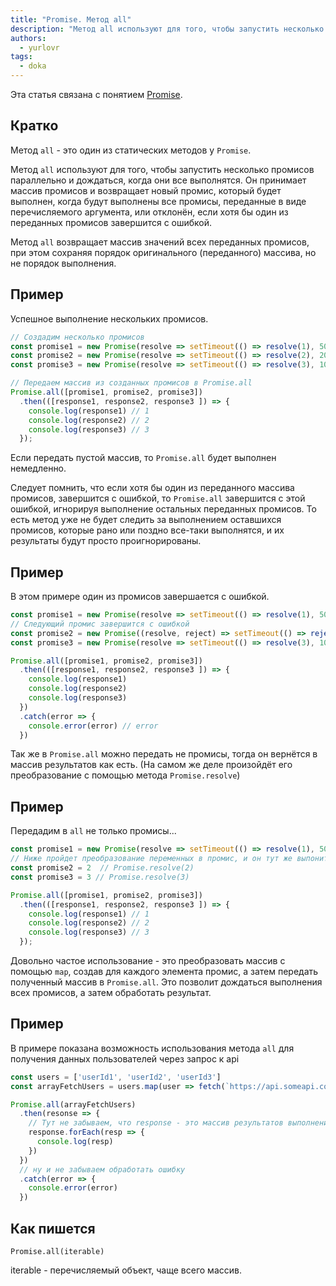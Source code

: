```yaml
---
title: "Promise. Метод all"
description: "Метод all используют для того, чтобы запустить несколько промисов параллельно и дождаться, когда они все выполнятся."
authors:
  - yurlovr
tags:
  - doka
---
```


Эта статья связана с понятием [Promise](/js/promise).

## Кратко
Метод `all` - это один из статических методов у `Promise`.

Метод `all` используют для того, чтобы запустить несколько промисов параллельно и дождаться, когда они все выполнятся.
Он принимает массив промисов и возвращает новый промис, который будет выполнен, когда будут выполнены все промисы, переданные в виде перечисляемого аргумента, или отклонён, если хотя бы один из переданных промисов завершится с ошибкой.

Метод `all` возвращает массив значений всех переданных промисов, при этом сохраняя порядок оригинального (переданного) массива, но не порядок выполнения.

## Пример

Успешное выполнение нескольких промисов.
```js
// Создадим несколько промисов
const promise1 = new Promise(resolve => setTimeout(() => resolve(1), 5000))
const promise2 = new Promise(resolve => setTimeout(() => resolve(2), 2000))
const promise3 = new Promise(resolve => setTimeout(() => resolve(3), 1000))

// Передаем массив из созданных промисов в Promise.all
Promise.all([promise1, promise2, promise3])
  .then(([response1, response2, response3 ]) => {
    console.log(response1) // 1
    console.log(response2) // 2
    console.log(response3) // 3
  });
```

Если передать пустой массив, то `Promise.all` будет выполнен немедленно.

Следует помнить, что если хотя бы один из переданного массива промисов, завершится с ошибкой, то `Promise.all` завершится с этой ошибкой, игнорируя выполнение остальных переданных промисов. То есть метод уже не будет следить за выполнением оставшихся промисов, которые рано или поздно все-таки выполнятся, и их результаты будут просто проигнорированы.

## Пример

В этом примере один из промисов завершается с ошибкой.
```js
const promise1 = new Promise(resolve => setTimeout(() => resolve(1), 5000))
// Следующий промис завершится с ошибкой
const promise2 = new Promise((resolve, reject) => setTimeout(() => reject('error'), 2000))
const promise3 = new Promise(resolve => setTimeout(() => resolve(3), 1000))

Promise.all([promise1, promise2, promise3])
  .then(([response1, response2, response3 ]) => {
    console.log(response1)
    console.log(response2)
    console.log(response3)
  })
  .catch(error => {
    console.error(error) // error
  })
```

Так же в `Promise.all` можно передать не промисы, тогда он вернётся в массив результатов как есть. (На самом же деле произойдёт его преобразование с помощью метода `Promise.resolve`)

## Пример

Передадим в `all` не только промисы...
```js
const promise1 = new Promise(resolve => setTimeout(() => resolve(1), 5000))
// Ниже пройдет преобразование переменных в промис, и он тут же выпонится
const promise2 = 2  // Promise.resolve(2)
const promise3 = 3 // Promise.resolve(3)

Promise.all([promise1, promise2, promise3])
  .then(([response1, response2, response3 ]) => {
    console.log(response1) // 1
    console.log(response2) // 2
    console.log(response3) // 3
  });
```

Довольно частое использование - это преобразовать массив с помощью `map`, создав для каждого элемента промис, а затем передать полученный массив в `Promise.all`. Это позволит дождаться выполнения всех промисов, а затем обработать результат.

## Пример

В примере показана возможность использования метода `all` для получения данных пользователей через запрос к api
```js
const users = ['userId1', 'userId2', 'userId3']
const arrayFetchUsers = users.map(user => fetch(`https://api.someapi.com/users/${user}`))

Promise.all(arrayFetchUsers)
  .then(resonse => {
    // Тут не забываем, что response - это массив результатов выполнения промисов
    response.forEach(resp => {
      console.log(resp)
    })
  })
  // ну и не забываем обработать ошибку
  .catch(error => {
    console.error(error)
  })
```
## Как пишется

  `Promise.all(iterable)`

  iterable - перечисляемый объект, чаще всего массив.

